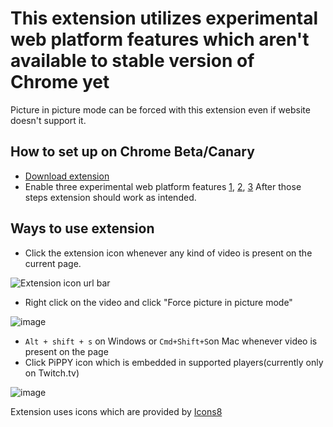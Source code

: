 # This extension utilizes experimental web platform features which aren't available to stable version of Chrome yet

Picture in picture mode can be forced with this extension even if website doesn't support it.

## How to set up on Chrome Beta/Canary

- [Download extension](https://chrome.google.com/webstore/detail/pippy-native-picture-in-p/kienbfjdgnamgohflfagoplkpkkcnohj)
- Enable three experimental web platform features [1](chrome://flags/#enable-experimental-web-platform-features), [2](chrome://flags/#enable-surfaces-for-videos), [3](chrome://flags/#enable-picture-in-picture)
  After those steps extension should work as intended.

## Ways to use extension

- Click the extension icon whenever any kind of video is present on the current page.

![Extension icon url bar](https://user-images.githubusercontent.com/11031051/42735448-a7453032-885c-11e8-9b79-432ef67a95d0.png)

- Right click on the video and click "Force picture in picture mode"

![image](https://user-images.githubusercontent.com/11031051/42735289-0a4159e8-885a-11e8-93f2-311f0829932a.png)

- `Alt + shift + s` on Windows or `Cmd+Shift+S`on Mac whenever video is present on the page
- Click PiPPY icon which is embedded in supported players(currently only on Twitch.tv)

![image](https://user-images.githubusercontent.com/11031051/42735364-14dd6940-885b-11e8-81b7-9cbf3311e41b.png)

Extension uses icons which are provided by [Icons8](https://icons8.com)
